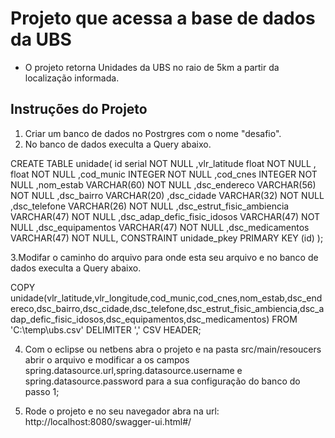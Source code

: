# Projeto que acessa a base de dados da UBS
- O projeto retorna Unidades da UBS no raio de 5km a partir da localização informada.

## Instruções do Projeto
1. Criar um banco de dados no Postrgres com o nome "desafio".
2. No banco de dados execulta a Query abaixo.

  CREATE TABLE unidade(
     id serial NOT NULL
    ,vlr_latitude                float NOT NULL
    ,                float NOT NULL
    ,cod_munic                   INTEGER  NOT NULL
    ,cod_cnes                    INTEGER  NOT NULL
    ,nom_estab                   VARCHAR(60) NOT NULL
    ,dsc_endereco                VARCHAR(56) NOT NULL
    ,dsc_bairro                  VARCHAR(20)
    ,dsc_cidade                  VARCHAR(32) NOT NULL
    ,dsc_telefone                VARCHAR(26) NOT NULL
    ,dsc_estrut_fisic_ambiencia  VARCHAR(47) NOT NULL
    ,dsc_adap_defic_fisic_idosos VARCHAR(47) NOT NULL
    ,dsc_equipamentos            VARCHAR(47) NOT NULL
    ,dsc_medicamentos            VARCHAR(47) NOT NULL,
    CONSTRAINT unidade_pkey PRIMARY KEY (id)
);

3.Modifar o caminho do arquivo para onde esta seu arquivo e no banco de dados execulta a Query abaixo.

  COPY unidade(vlr_latitude,vlr_longitude,cod_munic,cod_cnes,nom_estab,dsc_endereco,dsc_bairro,dsc_cidade,dsc_telefone,dsc_estrut_fisic_ambiencia,dsc_adap_defic_fisic_idosos,dsc_equipamentos,dsc_medicamentos) 
FROM 'C:\temp\ubs.csv' DELIMITER ',' CSV HEADER;

4. Com o eclipse ou netbens abra o projeto e na pasta src/main/resoucers abrir o arquivo e modificar a os campos spring.datasource.url,spring.datasource.username e spring.datasource.password
para a sua configuração do banco do passo 1;
  
5. Rode o projeto e no seu navegador abra na url: http://localhost:8080/swagger-ui.html#/  

    
    
  

